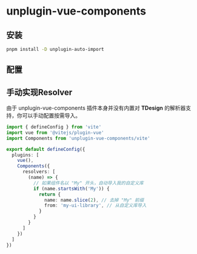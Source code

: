 # unplugin-vue-components



## 安装



```sh
pnpm install -D unplugin-auto-import
```



## 配置





## 手动实现Resolver

由于 unplugin-vue-components 插件本身并没有内置对 **TDesign** 的解析器支持，你可以手动配置按需导入。

```ts
import { defineConfig } from 'vite'
import vue from '@vitejs/plugin-vue'
import Components from 'unplugin-vue-components/vite'

export default defineConfig({
  plugins: [
    vue(),
    Components({
      resolvers: [
        (name) => {
          // 如果组件名以 "My" 开头，自动导入我的自定义库
          if (name.startsWith('My')) {
            return {
              name: name.slice(2), // 去掉 "My" 前缀
              from: 'my-ui-library', // 从自定义库导入
            }
          }
        }
      ]
    })
  ]
})
```



